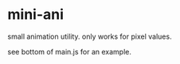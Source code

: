 # mini-ani
small animation utility. only works for pixel values.

see bottom of main.js for an example.
